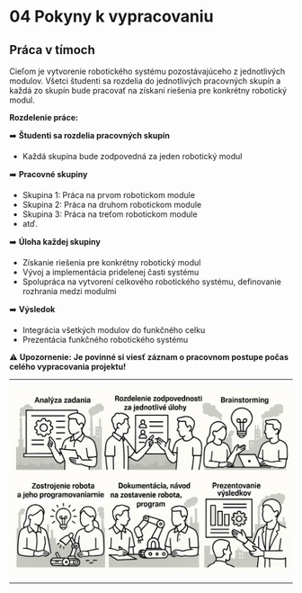 # 04 Pokyny k vypracovaniu

## Práca v tímoch

Cieľom je vytvorenie robotického systému pozostávajúceho z jednotlivých modulov. Všetci študenti sa rozdelia do jednotlivých pracovných skupín a každá zo skupín bude pracovať na získaní riešenia pre konkrétny robotický modul.

**Rozdelenie práce:**

:arrow_right: **Študenti sa rozdelia pracovných skupín**
   - Každá skupina bude zodpovedná za jeden robotický modul
   
:arrow_right: **Pracovné skupiny**
   - Skupina 1: Práca na prvom robotickom module
   - Skupina 2: Práca na druhom robotickom module
   - Skupina 3: Práca na treťom robotickom module
   - atď.

:arrow_right: **Úloha každej skupiny**
   - Získanie riešenia pre konkrétny robotický modul
   - Vývoj a implementácia pridelenej časti systému
   - Spolupráca na vytvorení celkového robotického systému, definovanie rozhrania medzi modulmi
   
:arrow_right: **Výsledok**
   - Integrácia všetkých modulov do funkčného celku  
   - Prezentácia funkčného robotického systému  

:warning: **Upozornenie:**
**Je povinné si viesť záznam o pracovnom postupe počas celého vypracovania projektu!**

---

![OBR](https://github.com/PavolSte/Robotika4/blob/1b65b0bcf1099f90b109693c251e48ce891f7ede/S%C3%BAbory/Postup%20pri%20vypracovan%C3%AD.jpg)  

---

